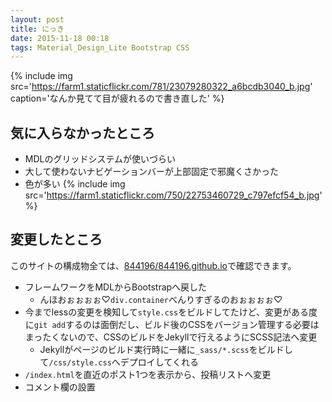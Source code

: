 ```yaml
---
layout: post
title: にっき
date: 2015-11-18 00:18
tags: Material_Design_Lite Bootstrap CSS
---
```


{% include img src='https://farm1.staticflickr.com/781/23079280322_a6bcdb3040_b.jpg' caption='なんか見てて目が疲れるので書き直した' %}

## 気に入らなかったところ

- MDLのグリッドシステムが使いづらい
- 大して使わないナビゲーションバーが上部固定で邪魔くさかった
- 色が多い
  {% include img src='https://farm1.staticflickr.com/750/22753460729_c797efcf54_b.jpg' %}


## 変更したところ

<div class="alert alert-info">
  このサイトの構成物全ては、<a href="https://github.com/844196/844196.github.io">844196/844196.github.io</a>で確認できます。
</div>

- フレームワークをMDLからBootstrapへ戻した
    - んほおぉぉぉぉ♡`div.container`べんりすぎるのおぉぉぉぉ♡
- 今までlessの変更を検知して`style.css`をビルドしてたけど、変更がある度に`git add`するのは面倒だし、ビルド後のCSSをバージョン管理する必要はまったくないので、CSSのビルドをJekyllで行えるようにSCSS記法へ変更
    - Jekyllがページのビルド実行時に一緒に`_sass/*.scss`をビルドして`/css/style.css`へデプロイしてくれる
- `/index.html`を直近のポスト1つを表示から、投稿リストへ変更
- コメント欄の設置
